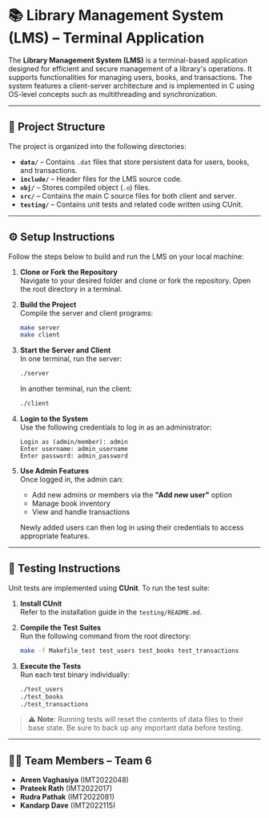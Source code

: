 # 📚 Library Management System (LMS) – Terminal Application

The **Library Management System (LMS)** is a terminal-based application designed for efficient and secure management of a library's operations. It supports functionalities for managing users, books, and transactions. The system features a client-server architecture and is implemented in C using OS-level concepts such as multithreading and synchronization.

---

## 📁 Project Structure

The project is organized into the following directories:

- **`data/`** – Contains `.dat` files that store persistent data for users, books, and transactions.
- **`include/`** – Header files for the LMS source code.
- **`obj/`** – Stores compiled object (`.o`) files.
- **`src/`** – Contains the main C source files for both client and server.
- **`testing/`** – Contains unit tests and related code written using CUnit.

---

## ⚙️ Setup Instructions

Follow the steps below to build and run the LMS on your local machine:

1. **Clone or Fork the Repository**  
   Navigate to your desired folder and clone or fork the repository. Open the root directory in a terminal.

2. **Build the Project**  
   Compile the server and client programs:
   ```bash
   make server
   make client
   ```

3. **Start the Server and Client**  
   In one terminal, run the server:
   ```bash
   ./server
   ```
   In another terminal, run the client:
   ```bash
   ./client
   ```

4. **Login to the System**  
   Use the following credentials to log in as an administrator:
   ```
   Login as (admin/member): admin
   Enter username: admin_username
   Enter password: admin_password
   ```

5. **Use Admin Features**  
   Once logged in, the admin can:
   - Add new admins or members via the **"Add new user"** option
   - Manage book inventory
   - View and handle transactions

   Newly added users can then log in using their credentials to access appropriate features.

---

## 🧪 Testing Instructions

Unit tests are implemented using **CUnit**. To run the test suite:

1. **Install CUnit**  
   Refer to the installation guide in the `testing/README.md`.

2. **Compile the Test Suites**  
   Run the following command from the root directory:
   ```bash
   make -f Makefile_test test_users test_books test_transactions
   ```

3. **Execute the Tests**  
   Run each test binary individually:
   ```bash
   ./test_users
   ./test_books
   ./test_transactions
   ```

> ⚠️ **Note**: Running tests will reset the contents of data files to their base state. Be sure to back up any important data before testing.

---

## 👨‍💻 Team Members – Team 6

- **Areen Vaghasiya** (IMT2022048)  
- **Prateek Rath** (IMT2022017)  
- **Rudra Pathak** (IMT2022081)  
- **Kandarp Dave** (IMT2022115)